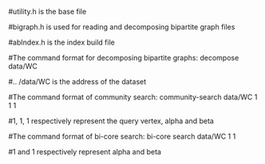 #utility.h is the base file

#bigraph.h is used for reading and decomposing bipartite graph files

#abIndex.h is the index build file



#The command format for decomposing bipartite graphs: decompose data/WC

#.. /data/WC is the address of the dataset



#The command format of community search: community-search data/WC 1 1 1

#1, 1, 1 respectively represent the query vertex, alpha and beta



#The command format of bi-core search: bi-core search data/WC 1 1

#1 and 1 respectively represent alpha and beta
